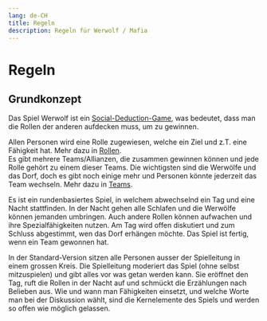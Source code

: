 ```yaml
---
lang: de-CH
title: Regeln
description: Regeln für Werwolf / Mafia
---
```


# Regeln

## Grundkonzept

Das Spiel Werwolf ist ein [Social-Deduction-Game](https://en.wikipedia.org/wiki/Social_deduction_game), was bedeutet, dass man die Rollen der anderen aufdecken muss, um zu gewinnen.

Allen Personen wird eine Rolle zugewiesen, welche ein Ziel und z.T. eine Fähigkeit hat. Mehr dazu in [Rollen](/regeln/rollen).  
Es gibt mehrere Teams/Allianzen, die zusammen gewinnen können und jede Rolle gehört zu einem dieser Teams. Die wichtigsten sind die Werwölfe und das Dorf, doch es gibt noch einige mehr und Personen könnte jederzeit das Team wechseln. Mehr dazu in [Teams](/regeln/teams).

Es ist ein rundenbasiertes Spiel, in welchem abwechselnd ein Tag und eine Nacht stattfinden. In der Nacht gehen alle Schlafen und die Werwölfe können jemanden umbringen. Auch andere Rollen können aufwachen und ihre Spezialfähigkeiten nutzen. Am Tag wird offen diskutiert und zum Schluss abgestimmt, wen das Dorf erhängen möchte. Das Spiel ist fertig, wenn ein Team gewonnen hat.

In der Standard-Version sitzen alle Personen ausser der Spielleitung in einem grossen Kreis. Die Spielleitung moderiert das Spiel (ohne selbst mitzuspielen) und gibt alles vor was getan werden kann. Sie eröffnet den Tag, ruft die Rollen in der Nacht auf und schmückt die Erzählungen nach Belieben aus. Wie und wann man Fähigkeiten einsetzt, und welche Worte man bei der Diskussion wählt, sind die Kernelemente des Spiels und werden so offen wie möglich gelassen.

